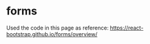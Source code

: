 # forms

Used the code in this page as reference:
https://react-bootstrap.github.io/forms/overview/
